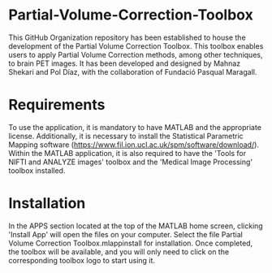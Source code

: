 # Partial-Volume-Correction-Toolbox

This GitHub Organization repository has been established to house the development of the Partial Volume Correction Toolbox. This toolbox enables users to apply Partial Volume Correction methods, among other techniques, to brain PET images. It has been developed and designed by Mahnaz Shekari and Pol Díaz, with the collaboration of Fundació Pasqual Maragall.

# Requirements

To use the application, it is mandatory to have MATLAB and the appropriate license. Additionally, it is necessary to install the Statistical Parametric Mapping software (https://www.fil.ion.ucl.ac.uk/spm/software/download/). Within the MATLAB application, it is also required to have the 'Tools for NIFTI and ANALYZE images' toolbox and the 'Medical Image Processing' toolbox installed.

# Installation

In the APPS section located at the top of the MATLAB home screen, clicking 'Install App' will open the files on your computer. Select the file Partial Volume Correction Toolbox.mlappinstall for installation. Once completed, the toolbox will be available, and you will only need to click on the corresponding toolbox logo to start using it.

